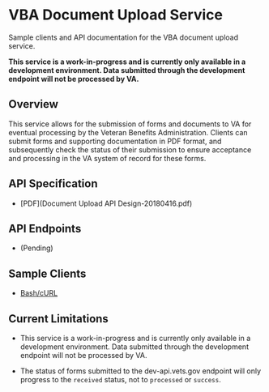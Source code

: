 # VBA Document Upload Service

Sample clients and API documentation for the VBA document upload service.

**This service is a work-in-progress and is currently only available in a 
development environment. Data submitted through the development endpoint 
will not be processed by VA.**

## Overview

This service allows for the submission of forms and documents to VA for 
eventual processing by the Veteran Benefits Administration. Clients can 
submit forms and supporting documentation in PDF format, and subsequently
check the status of their submission to ensure acceptance and processing in
the VA system of record for these forms.

## API Specification
- [PDF](Document Upload API Design-20180416.pdf)

## API Endpoints
- (Pending)

## Sample Clients
- [Bash/cURL](curl)

## Current Limitations
- This service is a work-in-progress and is currently only available in a
development environment. Data submitted through the development endpoint
will not be processed by VA.

- The status of forms submitted to the dev-api.vets.gov endpoint will only
progress to the `received` status, not to `processed` or `success`.
